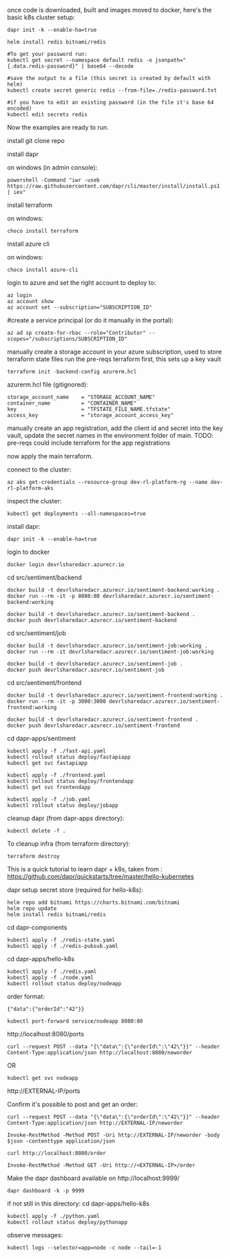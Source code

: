 once code is downloaded, built and images moved to docker, here's the basic k8s cluster setup:

```    
dapr init -k --enable-ha=true

helm install redis bitnami/redis

#To get your password run:
kubectl get secret --namespace default redis -o jsonpath="{.data.redis-password}" | base64 --decode

#save the output to a file (this secret is created by default with helm)
kubectl create secret generic redis --from-file=./redis-password.txt

#if you have to edit an existing password (in the file it's base 64 encoded)
kubectl edit secrets redis

```
Now the examples are ready to run.

install git
clone repo

install dapr

on windows (in admin console):
```
powershell -Command "iwr -useb https://raw.githubusercontent.com/dapr/cli/master/install/install.ps1 | iex"
```
install terraform

on windows:
```
choco install terraform
```

install azure cli

on windows:
```
choco install azure-cli
```

login to azure and set the right account to deploy to:
```
az login
az account show
az account set --subscription="SUBSCRIPTION_ID"
```

#create a service principal (or do it manually in the portal):
```
az ad sp create-for-rbac --role="Contributor" --scopes="/subscriptions/SUBSCRIPTION_ID"
```

manually create a storage account in your azure subscription, used to store terraform state files
run the pre-reqs terraform first, this sets up a key vault

```
terraform init -backend-config azurerm.hcl
```

azurerm.hcl file (gitignored):
```
storage_account_name    = "STORAGE_ACCOUNT_NAME"
container_name          = "CONTAINER_NAME"
key                     = "TFSTATE_FILE_NAME.tfstate"
access_key              = "storage_account_access_key"
```

manually create an app registration, add the client id and secret into the key vault, update the secret names in the environment folder of main.
TODO: pre-reqs could include terraform for the app registrations

now apply the main terraform.

connect to the cluster:
```
az aks get-credentials --resource-group dev-rl-platform-rg --name dev-rl-platform-aks
```

inspect the cluster:
```
kubectl get deployments --all-namespaces=true
```

install dapr:
```
dapr init -k --enable-ha=true
```

login to docker
```
docker login devrlsharedacr.azurecr.io
```

cd src/sentiment/backend
```
docker build -t devrlsharedacr.azurecr.io/sentiment-backend:working .
docker run --rm -it -p 8080:80 devrlsharedacr.azurecr.io/sentiment-backend:working

docker build -t devrlsharedacr.azurecr.io/sentiment-backend .
docker push devrlsharedacr.azurecr.io/sentiment-backend
```

cd src/sentiment/job
```
docker build -t devrlsharedacr.azurecr.io/sentiment-job:working . 
docker run --rm -it devrlsharedacr.azurecr.io/sentiment-job:working

docker build -t devrlsharedacr.azurecr.io/sentiment-job .
docker push devrlsharedacr.azurecr.io/sentiment-job
```

cd src/sentiment/frontend
```
docker build -t devrlsharedacr.azurecr.io/sentiment-frontend:working .
docker run --rm -it -p 3000:3000 devrlsharedacr.azurecr.io/sentiment-frontend:working

docker build -t devrlsharedacr.azurecr.io/sentiment-frontend .
docker push devrlsharedacr.azurecr.io/sentiment-frontend
```

cd dapr-apps/sentiment
```
kubectl apply -f ./fast-api.yaml
kubectl rollout status deploy/fastapiapp
kubectl get svc fastapiapp

kubectl apply -f ./frontend.yaml
kubectl rollout status deploy/frontendapp
kubectl get svc frontendapp

kubectl apply -f ./job.yaml
kubectl rollout status deploy/jobapp
```

cleanup dapr (from dapr-apps directory):
```
kubectl delete -f .
```

To cleanup infra (from terraform directory):
```
terraform destroy 
```

This is a quick tutorial to learn dapr + k8s, taken from : https://github.com/dapr/quickstarts/tree/master/hello-kubernetes

dapr setup secret store (required for hello-k8s):
```
helm repo add bitnami https://charts.bitnami.com/bitnami
helm repo update
helm install redis bitnami/redis
```

cd dapr-components
```
kubectl apply -f ./redis-state.yaml
kubectl apply -f ./redis-pubsub.yaml
```

cd dapr-apps/hello-k8s
```
kubectl apply -f ./redis.yaml
kubectl apply -f ./node.yaml
kubectl rollout status deploy/nodeapp
```

order format:
```
{"data":{"orderId":"42"}}
```

```
kubectl port-forward service/nodeapp 8080:80
```

http://localhost:8080/ports
```
curl --request POST --data "{\"data\":{\"orderId\":\"42\"}}" --header Content-Type:application/json http://localhost:8080/neworder
```

OR

```
kubectl get svc nodeapp
```

http://EXTERNAL-IP/ports

Confirm it's possible to post and get an order:
```
curl --request POST --data "{\"data\":{\"orderId\":\"42\"}}" --header Content-Type:application/json http://EXTERNAL-IP/neworder
```
```
Invoke-RestMethod -Method POST -Uri http://EXTERNAL-IP/neworder -body $json -contenttype application/json
```

```
curl http://localhost:8080/order
```
```
Invoke-RestMethod -Method GET -Uri http://<EXTERNAL-IP>/order
```

Make the dapr dashboard available on http://localhost:9999/
```
dapr dashboard -k -p 9999
```

if not still in this directory:
cd dapr-apps/hello-k8s 
```
kubectl apply -f ./python.yaml
kubectl rollout status deploy/pythonapp
```

observe messages:
```
kubectl logs --selector=app=node -c node --tail=-1
```
